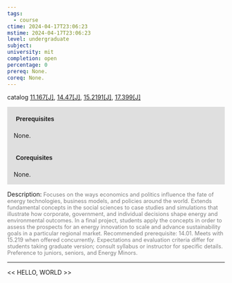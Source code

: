 ```yaml
---
tags:
  - course
ctime: 2024-04-17T23:06:23
mstime: 2024-04-17T23:06:23
level: undergraduate
subject: 
university: mit
completion: open
percentage: 0
prereq: None.
coreq: None.
---
```


catalog [11.167[J]](http://student.mit.edu/catalog/m11a.html#11.167), [14.47[J]](http://student.mit.edu/catalog/m14b.html#14.47), [15.2191[J]](http://student.mit.edu/catalog/m15a.html#15.2191), [17.399[J]](http://student.mit.edu/catalog/m17a.html#17.399)

<span style="display: block; padding: 15px; background-color: rgb(100, 100, 100, 0.2);"><font id="m_prereq687_0" style="display: block; font-family: Arial, sans-serif; font-weight: bold; padding: 5px">Prerequisites</font><br><span id="prereq687_0">None.</span></span>
<span style="display: block; padding: 15px; background-color: rgb(100, 100, 100, 0.2);"><font id="m_coreq687_0" style="display: block; font-family: Arial, sans-serif; font-weight: bold; padding: 5px">Corequisites</font><br><span id="coreq687_0">None.</span></span>

<font style="">Description:</font>
<font style="color: grey; font-size: 0.8rem;">Focuses on the ways economics and politics influence the fate of energy technologies, business models, and policies around the world. Extends fundamental concepts in the social sciences to case studies and simulations that illustrate how corporate, government, and individual decisions shape energy and environmental outcomes. In a final project, students apply the concepts in order to assess the prospects for an energy innovation to scale and advance sustainability goals in a particular regional market. Recommended prerequisite: 14.01. Meets with 15.219 when offered concurrently. Expectations and evaluation criteria differ for students taking graduate version; consult syllabus or instructor for specific details. Preference to juniors, seniors, and Energy Minors.</font>



---

<< HELLO, WORLD >>
